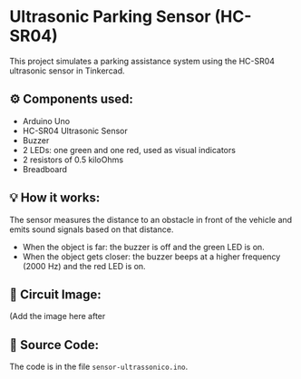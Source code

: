 # Ultrasonic Parking Sensor (HC-SR04)

This project simulates a parking assistance system using the HC-SR04 ultrasonic sensor in Tinkercad.

## ⚙️ Components used:
- Arduino Uno  
- HC-SR04 Ultrasonic Sensor  
- Buzzer  
- 2 LEDs: one green and one red, used as visual indicators  
- 2 resistors of 0.5 kiloOhms  
- Breadboard  

## 💡 How it works:
The sensor measures the distance to an obstacle in front of the vehicle and emits sound signals based on that distance.

- When the object is far: the buzzer is off and the green LED is on.  
- When the object gets closer: the buzzer beeps at a higher frequency (2000 Hz) and the red LED is on.

## 📸 Circuit Image:
(Add the image here after

## 📄 Source Code:
The code is in the file `sensor-ultrassonico.ino`.

